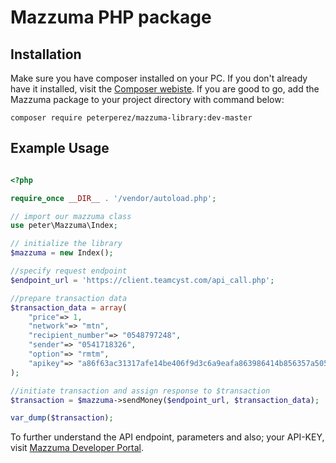 # Mazzuma PHP package

## Installation

Make sure you have composer installed on your PC. If you don't already have it installed, visit the [Composer webiste](https://getcomposer.org/).
If you are good to go, add the Mazzuma package to your project directory with command below:
```
composer require peterperez/mazzuma-library:dev-master
```

## Example Usage

```php

<?php

require_once __DIR__ . '/vendor/autoload.php';

// import our mazzuma class
use peter\Mazzuma\Index;

// initialize the library
$mazzuma = new Index();

//specify request endpoint
$endpoint_url = 'https://client.teamcyst.com/api_call.php';

//prepare transaction data
$transaction_data = array(
    "price"=> 1,
    "network"=> "mtn",
    "recipient_number"=> "0548797248",
    "sender"=> "0541718326",
    "option"=> "rmtm",
    "apikey"=> "a86f63ac31317afe14be406f9d3c6a9eafa863986414b856357a505c99b2aa9c" // provide API Key from Mazzuma Dashboard
);

//initiate transaction and assign response to $transaction
$transaction = $mazzuma->sendMoney($endpoint_url, $transaction_data);

var_dump($transaction);

```

To further understand the API endpoint, parameters and also; your API-KEY, visit [Mazzuma Developer Portal](https://mazzuma.com/developer/).